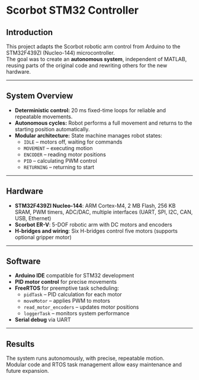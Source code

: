 # Scorbot STM32 Controller

## Introduction
This project adapts the Scorbot robotic arm control from Arduino to the STM32F439ZI (Nucleo-144) microcontroller.  
The goal was to create an **autonomous system**, independent of MATLAB, reusing parts of the original code and rewriting others for the new hardware.

---

## System Overview
- **Deterministic control:** 20 ms fixed-time loops for reliable and repeatable movements.
- **Autonomous cycles:** Robot performs a full movement and returns to the starting position automatically.
- **Modular architecture:** State machine manages robot states:
  - `IDLE` – motors off, waiting for commands
  - `MOVEMENT` – executing motion
  - `ENCODER` – reading motor positions
  - `PID` – calculating PWM control
  - `RETURNING` – returning to start

---

## Hardware
- **STM32F439ZI Nucleo-144**: ARM Cortex-M4, 2 MB Flash, 256 KB SRAM, PWM timers, ADC/DAC, multiple interfaces (UART, SPI, I2C, CAN, USB, Ethernet)  
- **Scorbot ER-V**: 5-DOF robotic arm with DC motors and encoders  
- **H-bridges and wiring**: Six H-bridges control five motors (supports optional gripper motor)  

---

## Software
- **Arduino IDE** compatible for STM32 development  
- **PID motor control** for precise movements  
- **FreeRTOS** for preemptive task scheduling:  
  - `pidTask` – PID calculation for each motor  
  - `moveMotor` – applies PWM to motors  
  - `read_motor_encoders` – updates motor positions  
  - `loggerTask` – monitors system performance  
- **Serial debug** via UART

---

## Results
The system runs autonomously, with precise, repeatable motion.  
Modular code and RTOS task management allow easy maintenance and future expansion.

